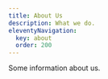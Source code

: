 ```yaml
---
title: About Us
description: What we do.
eleventyNavigation:
  key: about
  order: 200
---
```


Some information about us.
